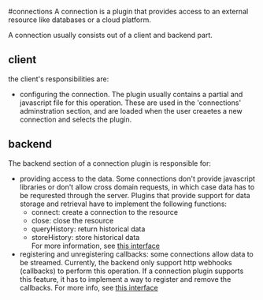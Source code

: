 #connections
A connection is a plugin that provides access to an external resource like databases or a cloud platform.

A connection usually consists out of a client and backend part.

## client
the client's responsibilities are:
- configuring the connection. The plugin usually contains a partial and javascript file for this operation.
These are used in the 'connections' adminstration section, and are loaded when the user creaetes a new connection and selects the plugin.

## backend
The backend section of a connection plugin is responsible for:
- providing access to the data. Some connections don't provide javascript libraries or don't allow cross domain requests, in which case data has to be requrested through the server.
Plugins that provide support for data storage and retrieval have to implement the following functions:
	- connect: create a connection to the resource
	- close: close the resource
	- queryHistory: return historical data
	- storeHistory: store historical data     
For more information, see [this interface](connections\my_sql_data_store.md)
- registering and unregistering callbacks: some connections allow data to be streamed. Currently, the backend only support http webhooks (callbacks) to perform this operation. If a connection plugin supports this feature, it has to implement a way to register and remove the callbacks. For more info, see [this interface](connections\particle_io.md)